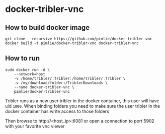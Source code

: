 # docker-tribler-vnc

## How to build docker image
```
git clone --recursive https://github.com/pimlie/docker-tribler-vnc
docker build -t pimlie/docker-tribler-vnc docker-tribler-vnc
```

## How to run
```
sudo docker run -d \
	--network=host
	-v /home/tribler/.Tribler:/home/tribler/.Tribler \
	-v /my/download/folder:/TriblerDownloads \
	--name docker-tribler-vnc \
	pimlie/docker-tribler-vnc
```

Tribler runs as a new user tribler in the docker container, this user will have uid `1000`. When binding folders you need to make sure the user tribler in the docker container has write access to those folders

Then browse to http://<host_ip>:6081 or open a connection to port 5902 with your favorite vnc viewer
